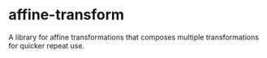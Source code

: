 # affine-transform

A library for affine transformations that composes multiple transformations for quicker repeat use.
